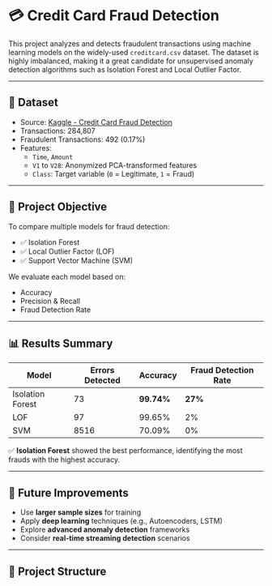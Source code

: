 # 💳 Credit Card Fraud Detection

This project analyzes and detects fraudulent transactions using machine learning models on the widely-used `creditcard.csv` dataset. The dataset is highly imbalanced, making it a great candidate for unsupervised anomaly detection algorithms such as Isolation Forest and Local Outlier Factor.

---

## 📂 Dataset

- Source: [Kaggle - Credit Card Fraud Detection](https://www.kaggle.com/datasets/mlg-ulb/creditcardfraud)
- Transactions: 284,807
- Fraudulent Transactions: 492 (0.17%)
- Features:
  - `Time`, `Amount`
  - `V1` to `V28`: Anonymized PCA-transformed features
  - `Class`: Target variable (`0` = Legitimate, `1` = Fraud)

---

## 🚀 Project Objective

To compare multiple models for fraud detection:
- ✅ Isolation Forest
- ✅ Local Outlier Factor (LOF)
- ✅ Support Vector Machine (SVM)

We evaluate each model based on:
- Accuracy
- Precision & Recall
- Fraud Detection Rate

---

## 📊 Results Summary

| Model              | Errors Detected | Accuracy   | Fraud Detection Rate |
|-------------------|------------------|------------|----------------------|
| Isolation Forest  | 73               | **99.74%** | **27%**              |
| LOF               | 97               | 99.65%     | 2%                   |
| SVM               | 8516             | 70.09%     | 0%                   |

✅ **Isolation Forest** showed the best performance, identifying the most frauds with the highest accuracy.

---

## 🧠 Future Improvements

- Use **larger sample sizes** for training
- Apply **deep learning** techniques (e.g., Autoencoders, LSTM)
- Explore **advanced anomaly detection** frameworks
- Consider **real-time streaming detection** scenarios

---

## 📁 Project Structure

